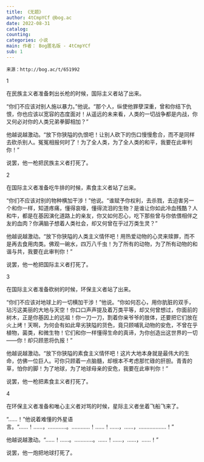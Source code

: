 ```yaml
---
title: 《无题》
author: 4tCmpYCf @bog.ac
date: 2022-08-31
catalog: 
counting: 
categories: 小说
main: 作者： Bog匿名版 - 4tCmpYCf
sub: 1
---
```

    来源：http://bog.ac/t/651992

1

在民族主义者准备刺出长枪的时候，国际主义者站了出来。

“你们不应该对别人施以暴力。”他说。“那个人，纵使他罪孽深重，曾和你结下仇恨，你也应该以宽容的态度面对！从遥远的未来看，人类的一切战争都是内战，你又何必对你的人类兄弟拳脚相加？”

他越说越激动。“放下你狭隘的仇恨吧！让别人砍下的伤口慢慢愈合，而不是同样去砍杀别人。冤冤相报何时了！为了全人类，为了全人类的和平，我要在此审判你！”

说罢，他一枪把民族主义者打死了。


2

在国际主义者准备吃牛排的时候，素食主义者站了出来。

“你们不应该对别的物种横加干涉！”他说。“谁赋予你权利，去杀戮，去迫害另一个和你一样，知道疼痛，懂得哀嚎，懂得流泪的生物？是谁让你如此冷血残酷？人和牛，都是在基因演化道路上的亲友，你又如何忍心，吃下那些曾与你依偎相伴之友的血肉？你满脑子想着人类社会，却又何曾在乎过万类生灵？”

他越说越激动。“放下你狭隘的人类主义情怀吧！用热爱动物的心灵来赎罪，而不是再去食用肉类。佛观一碗水，四万八千虫！为了所有的动物，为了所有动物的和谐与共，我要在此审判你！”

说罢，他一枪把国际主义者打死了。


3

在国际主义者准备砍树的时候，环保主义者站了出来。

“你们不应该对地球上的一切横加干涉！”他说。“你如何忍心，用你肮脏的双手，玷污这美丽的大地与天空！你口口声声提及着万类平等，却又何曾想过，你面前的树木，正是你基因上的远祖！你一刀一刀，割着你亲爷爷的肢体，还要把它们放在火上烤！天啊，为何会有如此卑劣狭隘的货色，竟只顾哺乳动物的安危，不曾在乎植物，菌类，和微生物！它们和你一样懂得生命的真谛，为你创造出这世界的一切——你！却只顾恩将仇报！”

他越说越激动。“放下你狭隘的素食主义情怀吧！这片大地本身就是最伟大的生命，仿佛一位巨人。可你只顾着一点脑髓，却根本不考虑那忙碌的肝胆。青青的草，怕你的脚！为了地球，为了地球母亲的安危，我要在此审判你！”

说罢，他一枪把素食主义者打死了。


4

在环保主义者准备和唯心主义者对骂的时候，星际主义者坐着飞船飞来了。

“……！”他说着难懂的外星语言。“……！……，…………。…………！……！……，……，………………！”

他越说越激动。“……！……。…………。……！……，……，……！”

说罢，他一炮把地球打死了。 